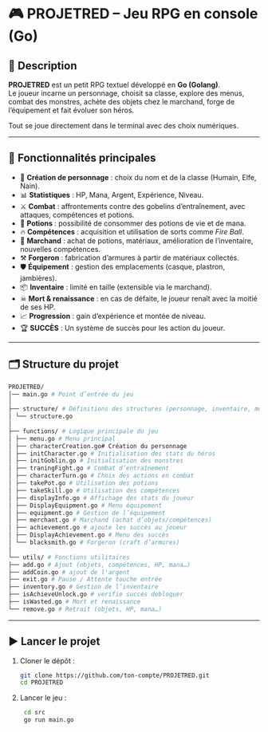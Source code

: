 # 🎮 PROJETRED – Jeu RPG en console (Go)

## 📖 Description
**PROJETRED** est un petit RPG textuel développé en **Go (Golang)**.  
Le joueur incarne un personnage, choisit sa classe, explore des menus, combat des monstres, achète des objets chez le marchand, forge de l’équipement et fait évoluer son héros.

Tout se joue directement dans le terminal avec des choix numériques.

---

## 🚀 Fonctionnalités principales
- 👤 **Création de personnage** : choix du nom et de la classe (Humain, Elfe, Nain).  
- 📊 **Statistiques** : HP, Mana, Argent, Expérience, Niveau.  
- ⚔ **Combat** : affrontements contre des gobelins d’entraînement, avec attaques, compétences et potions.  
- 🧪 **Potions** : possibilité de consommer des potions de vie et de mana.  
- 🔥 **Compétences** : acquisition et utilisation de sorts comme *Fire Ball*.  
- 🛒 **Marchand** : achat de potions, matériaux, amélioration de l’inventaire, nouvelles compétences.  
- ⚒ **Forgeron** : fabrication d’armures à partir de matériaux collectés.  
- 🛡 **Équipement** : gestion des emplacements (casque, plastron, jambières).  
- 📦 **Inventaire** : limité en taille (extensible via le marchand).  
- ☠ **Mort & renaissance** : en cas de défaite, le joueur renaît avec la moitié de ses HP.  
- 📈 **Progression** : gain d’expérience et montée de niveau.
- 🏆 **SUCCÈS** : Un système de succès pour les action du joueur.
  

---

## 🗂 Structure du projet
   ```bash
   PROJETRED/
   │── main.go # Point d’entrée du jeu
   │
   ├── structure/ # Définitions des structures (personnage, inventaire, monstres…)
   │ └── structure.go
   │
   ├── functions/ # Logique principale du jeu
   │ ├── menu.go # Menu principal
   │ ├── characterCreation.go# Création du personnage
   │ ├── initCharacter.go # Initialisation des stats du héros
   │ ├── initGoblin.go # Initialisation des monstres
   │ ├── traningFight.go # Combat d’entraînement
   │ ├── characterTurn.go # Choix des actions en combat
   │ ├── takePot.go # Utilisation des potions
   │ ├── takeSkill.go # Utilisation des compétences
   │ ├── displayInfo.go # Affichage des stats du joueur
   │ ├── DisplayEquipment.go # Menu équipement
   │ ├── equipment.go # Gestion de l’équipement
   │ ├── merchant.go # Marchand (achat d’objets/compétences)
   │ ├── achievement.go # ajoute les succès au joueur
   │ ├── DisplayAchievement.go # Menu des succès
   │ └── blacksmith.go # Forgeron (craft d’armures)
   │
   └── utils/ # Fonctions utilitaires
   ├── add.go # Ajout (objets, compétences, HP, mana…)
   ├── addCoin.go # ajout de l'argent
   ├── exit.go # Pause / Attente touche entrée
   ├── inventory.go # Gestion de l’inventaire
   ├── isAchieveUnlock.go # verifie succès debloquer
   ├── isWasted.go # Mort et renaissance
   └── remove.go # Retrait (objets, HP, mana…)
   ```
---

## ▶️ Lancer le projet
1. Cloner le dépôt :  
   ```bash
   git clone https://github.com/ton-compte/PROJETRED.git
   cd PROJETRED

2. Lancer le jeu :
   ```bash
    cd src
    go run main.go
